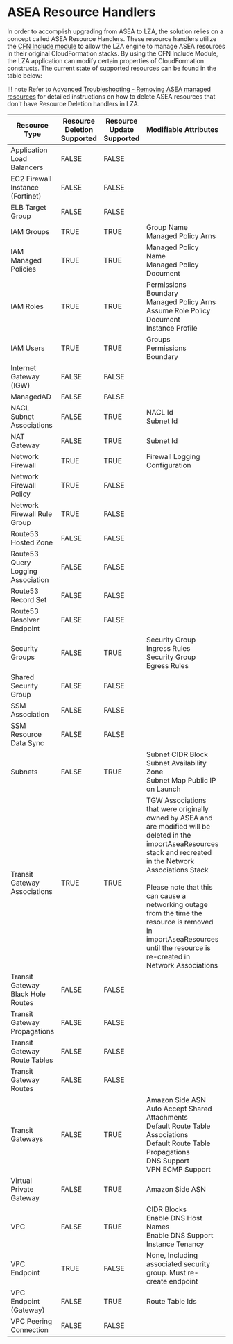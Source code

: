 # ASEA Resource Handlers

In order to accomplish upgrading from ASEA to LZA, the solution relies on a concept called ASEA Resource Handlers. These resource handlers utilize the [CFN Include module](https://docs.aws.amazon.com/cdk/v2/guide/use_cfn_template.html) to allow the LZA engine to manage ASEA resources in their original CloudFormation stacks. By using the CFN Include Module, the LZA application can modify certain properties of CloudFormation constructs. The current state of supported resources can be found in the table below:

!!! note
    Refer to [Advanced Troubleshooting - Removing ASEA managed resources](./asea-resource-removal.md) for detailed instructions on how to delete ASEA resources that don't have Resource Deletion handlers in LZA.


|Resource Type	|Resource Deletion Supported	|Resource Update Supported	|Modifiable Attributes	|	|
|---	|---	|---	|---	|---	|
|Application Load Balancers	|FALSE	|FALSE	|	|	|
|EC2 Firewall Instance (Fortinet)	|FALSE	|FALSE	|	|	|
|ELB Target Group	|FALSE	|FALSE	|	|	|
|IAM Groups	|TRUE	|TRUE	|Group Name </br> Managed Policy Arns	|	|
|IAM Managed Policies	|TRUE	|TRUE	|Managed Policy Name </br> Managed Policy Document	|	|
|IAM Roles	|TRUE	|TRUE	|Permissions Boundary </br> Managed Policy Arns </br> Assume Role Policy Document </br> Instance Profile	|	|
|IAM Users	|TRUE	|TRUE	|Groups </br> Permissions Boundary	|	|
|Internet Gateway (IGW)	|FALSE	|FALSE	|	|	|
|ManagedAD	|FALSE	|FALSE	|	|	|
|NACL Subnet Associations	|FALSE	|TRUE	|NACL Id </br> Subnet Id	|	|
|NAT Gateway	|FALSE	|TRUE	|Subnet Id	|	|
|Network Firewall	|TRUE	|TRUE	|Firewall Logging Configuration	|	|
|Network Firewall Policy	|TRUE	|FALSE	|	|	|
|Network Firewall Rule Group	|TRUE	|FALSE	|	|	|
|Route53 Hosted Zone	|FALSE	|FALSE	|	|	|
|Route53 Query Logging Association	|FALSE	|FALSE	|	|	|
|Route53 Record Set	|FALSE	|FALSE	|	|	|
|Route53 Resolver Endpoint	|FALSE	|FALSE	|	|	|
|Security Groups	|FALSE	|TRUE	|Security Group Ingress Rules </br> Security Group Egress Rules	|	|
|Shared Security Group	|FALSE	|FALSE	|	|	|
|SSM Association	|FALSE	|FALSE	|	|	|
|SSM Resource Data Sync	|FALSE	|FALSE	|	|	|
|Subnets	|FALSE	|TRUE 	|Subnet CIDR Block </br> Subnet Availability Zone </br> Subnet Map Public IP on Launch	|	|
|Transit Gateway Associations	|TRUE	|TRUE	|TGW Associations that were originally owned by ASEA and are modified will be deleted in the importAseaResources stack and recreated in the Network Associations Stack <br><br> Please note that this can cause a networking outage from the time the resource is removed in importAseaResources until the resource is re-created in Network Associations	|	|
|Transit Gateway Black Hole Routes	|FALSE	|FALSE	|	|	|
|Transit Gateway Propagations	|FALSE	|FALSE	|	|	|
|Transit Gateway Route Tables	|FALSE	|FALSE	|	|	|
|Transit Gateway Routes	|FALSE	|FALSE	|	|	|
|Transit Gateways	|FALSE	|TRUE	|Amazon Side ASN </br> Auto Accept Shared Attachments </br> Default Route Table Associations </br> Default Route Table Propagations </br> DNS Support </br> VPN ECMP Support	|	|
|Virtual Private Gateway	|FALSE	|TRUE	|Amazon Side ASN	|	|
|VPC	|FALSE	|TRUE	|CIDR Blocks </br> Enable DNS Host Names </br> Enable DNS Support </br> Instance Tenancy 	|	|
|VPC Endpoint	|TRUE	|FALSE	|None, Including associated security group. Must re-create endpoint |	|
|VPC Endpoint (Gateway)	|FALSE	|TRUE	|Route Table Ids	|	|
|VPC Peering Connection	|FALSE	|FALSE	|	|	|